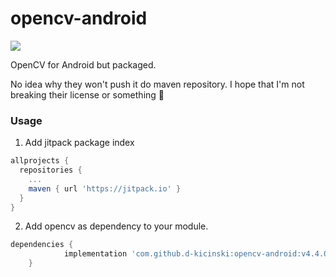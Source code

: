# opencv-android
[![](https://jitpack.io/v/d-kicinski/opencv-android.svg)](https://jitpack.io/#d-kicinski/opencv-android)

OpenCV for Android but packaged.

No idea why they won't push it do maven repository. I hope that I'm not breaking their license or something :thinking:

### Usage

1. Add jitpack package index 
```groovy
allprojects {
  repositories {
    ...
    maven { url 'https://jitpack.io' }
  }
}
```

2. Add opencv as dependency to your module.
```groovy
dependencies {
	        implementation 'com.github.d-kicinski:opencv-android:v4.4.0'
	}
```
